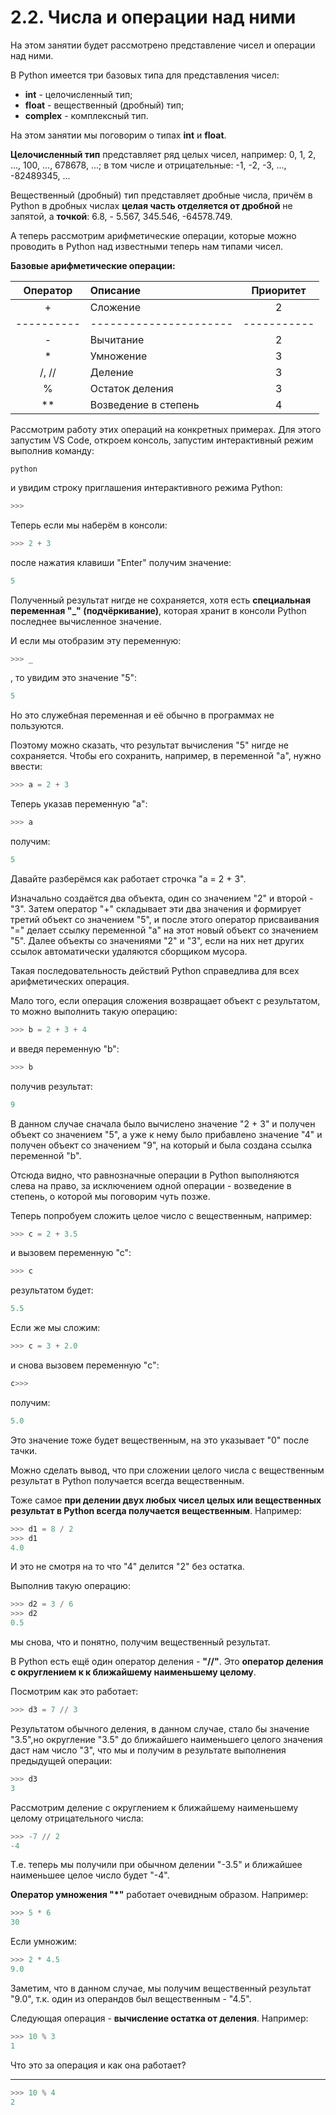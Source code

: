 # 2.2. Числа и операции над ними

На этом занятии будет рассмотрено представление чисел и операции над ними.

В Python имеется три базовых типа для представления чисел:

- **int** - целочисленный тип;
- **float** - вещественный (дробный) тип;
- **complex** - комплексный тип.

На этом занятии мы поговорим о типах **int** и **float**.

**Целочисленный тип** представляет ряд целых чисел, например: 0, 1, 2, ..., 100, ..., 678678, ...; в том числе и отрицательные: -1, -2, -3, ..., -82489345, ...

Вещественный (дробный) тип представляет дробные числа, причём в Python в дробных числах **целая часть отделяется от дробной** не запятой, а **точкой**: 6.8, - 5.567, 345.546, -64578.749.

А теперь рассмотрим арифметические операции, которые можно проводить в Python над известными теперь нам типами чисел.

**Базовые арифметические операции:**

|  Оператор  | Описание               |  Приоритет  |
| :--------: | :--------------------- | :---------: |
|     +      | Сложение               |      2      |
| ---------- | ---------------------- | ----------- |
|     -      | Вычитание              |      2      |
|     \*     | Умножение              |      3      |
|   /, //    | Деление                |      3      |
|     %      | Остаток деления        |      3      |
|    \*\*    | Возведение в степень   |      4      |

Рассмотрим работу этих операций на конкретных примерах. Для этого запустим VS Code, откроем консоль, запустим интерактивный режим выполнив команду:

```shell
python
```

и увидим строку приглашения интерактивного режима Python:

```python
>>>
```

Теперь если мы наберём в консоли:

```python
>>> 2 + 3
```

после нажатия клавиши "Enter" получим значение:

```python
5
```

Полученный результат нигде не сохраняется, хотя есть **специальная переменная "\_" (подчёркивание)**, которая хранит в консоли Python последнее вычисленное значение.

И если мы отобразим эту переменную:

```python
>>> _
```

, то увидим это значение "5":

```python
5
```

Но это служебная переменная и её обычно в программах не пользуются.

Поэтому можно сказать, что результат вычисления "5" нигде не сохраняется. Чтобы его сохранить, например, в переменной "a", нужно ввести:

```python
>>> a = 2 + 3
```

Теперь указав переменную "a":

```python
>>> a
```

получим:

```python
5
```

Давайте разберёмся как работает строчка "a = 2 + 3".

Изначально создаётся два объекта, один со значением "2" и второй - "3". Затем оператор "+" складывает эти два значения и формирует третий объект со значением "5", и после этого оператор присваивания "=" делает ссылку переменной "a" на этот новый объект со значением "5". Далее объекты со значениями "2" и "3", если на них нет других ссылок автоматически удаляются сборщиком мусора.

Такая последовательность действий Python справедлива для всех арифметических операция.

Мало того, если операция сложения возвращает объект с результатом, то можно выполнить такую операцию:

```python
>>> b = 2 + 3 + 4
```

и введя переменную "b":

```python
>>> b
```

получив результат:

```python
9
```

В данном случае сначала было вычислено значение "2 + 3" и получен объект со значением "5", а уже к нему было прибавлено значение "4" и получен объект со значением "9", на который и была создана ссылка переменной "b".

Отсюда видно, что равнозначные операции в Python выполняются слева на право, за исключением одной операции - возведение в степень, о которой мы поговорим чуть позже.

Теперь попробуем сложить целое число с вещественным, например:

```python
>>> c = 2 + 3.5
```

и вызовем переменную "с":

```python
>>> c
```

результатом будет:

```python
5.5
```

Если же мы сложим:

```python
>>> c = 3 + 2.0
```

и снова вызовем переменную "c":

```python
c>>>
```

получим:

```python
5.0
```

Это значение тоже будет вещественным, на это указывает "0" после тачки.

Можно сделать вывод, что при сложении целого числа с вещественным результат в Python получается всегда вещественным.

Тоже самое **при делении двух любых чисел целых или вещественных результат в Python всегда получается вещественным**. Например:

```python
>>> d1 = 8 / 2
>>> d1
4.0
```

И это не смотря на то что "4" делится "2" без остатка.

Выполнив такую операцию:

```python
>>> d2 = 3 / 6
>>> d2
0.5
```

мы снова, что и понятно, получим вещественный результат.

В Python есть ещё один оператор деления - **"//"**. Это **оператор деления с округлением к к ближайшему наименьшему целому**.

Посмотрим как это работает:

```python
>>> d3 = 7 // 3
```

Результатом обычного деления, в данном случае, стало бы значение "3.5",но округление "3.5" до ближайшего наименьшего целого значения даст нам число "3", что мы и получим в результате выполнения предыдущей операции:

```python
>>> d3
3
```

Рассмотрим деление с округлением к ближайшему наименьшему целому отрицательного числа:

```python
>>> -7 // 2
-4
```

Т.е. теперь мы получили при обычном делении "-3.5" и ближайшее наименьшее целое число будет "-4".

**Оператор умножения "\*"** работает очевидным образом. Например:

```python
>>> 5 * 6
30
```

Если умножим:

```python
>>> 2 * 4.5
9.0
```

Заметим, что в данном случае, мы получим вещественный результат "9.0", т.к. один из операндов был вещественным - "4.5".

Следующая операция - **вычисление остатка от деления**. Например:

```python
>>> 10 % 3
1
```

Что это за операция и как она работает?

---

```python
>>> 10 % 4
2
```

